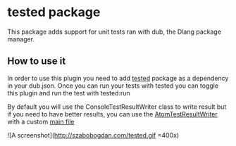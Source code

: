 # tested package

This package adds support for unit tests ran with dub, the Dlang package manager.

## How to use it

In order to use this plugin you need to add [tested](http://code.dlang.org/packages/tested)
package as a dependency in your dub.json. Once you can run your tests with tested
you can toggle this plugin and run the test with tested:run

By default you will use the ConsoleTestResultWriter class to write result but if
you need to have better results, you can use the [AtomTestResultWriter](http://code.dlang.org/packages/tested)
with a custom [main file](https://github.com/D-Programming-Language/dub/wiki/Cookbook#creating-a-custom-main-for-the-test-build)

![A screenshot](http://szabobogdan.com/tested.gif =400x)
